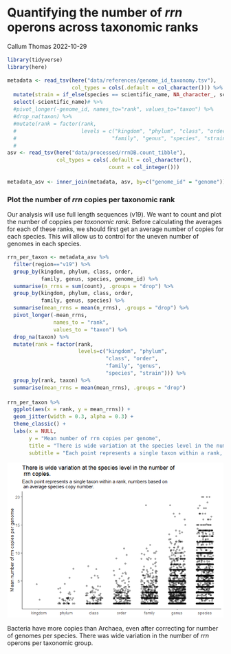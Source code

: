 Quantifying the number of *rrn* operons across taxonomic ranks
================
Callum Thomas
2022-10-29

``` r
library(tidyverse)
library(here)
```

``` r
metadata <- read_tsv(here("data/references/genome_id_taxonomy.tsv"),
                     col_types = cols(.default = col_character())) %>% 
  mutate(strain = if_else(species == scientific_name, NA_character_, scientific_name)) %>% 
  select(-scientific_name)# %>% 
  #pivot_longer(-genome_id, names_to="rank", values_to="taxon") %>% 
  #drop_na(taxon) %>% 
  #mutate(rank = factor(rank,
  #                     levels = c("kingdom", "phylum", "class", "order", 
  #                               "family", "genus", "species", "strain")))
  #
asv <- read_tsv(here("data/processed/rrnDB.count_tibble"),
                col_types = cols(.default = col_character(),
                                 count = col_integer()))

metadata_asv <- inner_join(metadata, asv, by=c("genome_id" = "genome"))
```

### Plot the number of *rrn* copies per taxonomic rank

Our analysis will use full length sequences (v19). We want to count and
plot the number of coppies per *taxonomic rank*. Before calculating the
averages for each of these ranks, we should first get an average number
of copies for each species. This will allow us to control for the uneven
number of genomes in each species.

``` r
rrn_per_taxon <- metadata_asv %>% 
  filter(region=="v19") %>% 
  group_by(kingdom, phylum, class, order,
           family, genus, species, genome_id) %>% 
  summarise(n_rrns = sum(count), .groups = "drop") %>% 
  group_by(kingdom, phylum, class, order,
           family, genus, species) %>% 
  summarise(mean_rrns = mean(n_rrns), .groups = "drop") %>% 
  pivot_longer(-mean_rrns, 
               names_to = "rank", 
               values_to = "taxon") %>% 
  drop_na(taxon) %>% 
  mutate(rank = factor(rank, 
                       levels=c("kingdom", "phylum",
                                "class", "order",
                                "family", "genus",
                                "species", "strain"))) %>% 
  group_by(rank, taxon) %>% 
  summarise(mean_rrns = mean(mean_rrns), .groups = "drop")

rrn_per_taxon %>% 
  ggplot(aes(x = rank, y = mean_rrns)) +
  geom_jitter(width = 0.3, alpha = 0.3) +
  theme_classic() +
  labs(x = NULL, 
       y = "Mean number of rrn copies per genome",
       title = "There is wide variation at the species level in the number of\n rrn copies.",
       subtitle = "Each point represents a single taxon within a rank, numbers based on\n an average species copy number.")
```

![](2022-10-29_rrn_per_rank_files/figure-gfm/rrn_per_taxon-1.png)<!-- -->

Bacteria have more copies than Archaea, even after correcting for number
of genomes per species. There was wide variation in the number of *rrn*
operons per taxonomic group.
